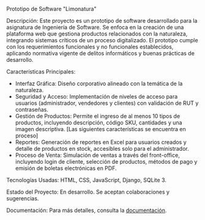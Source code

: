 Prototipo de Software "Limonatura"

Descripción: Este proyecto es un prototipo de software desarrollado para la asignatura de Ingeniería de Software. Se enfoca en la creación de una plataforma web que gestiona productos relacionados con la naturaleza, integrando sistemas críticos de un proceso digitalizado. El prototipo cumple con los requerimientos funcionales y no funcionales establecidos, aplicando normativa vigente de delitos informáticos y buenas prácticas de desarrollo.

Características Principales:
- Interfaz Gráfica: Diseño corporativo alineado con la temática de la naturaleza.
- Seguridad y Acceso: Implementación de niveles de acceso para usuarios (administrador, vendedores y clientes) con validación de RUT y contraseñas.
- Gestión de Productos: Permite el ingreso de al menos 10 tipos de productos, incluyendo descripción, código SKU, cantidades y una imagen descriptiva.
[Las siguientes características se encuentra en proceso]
- Reportes: Generación de reportes en Excel para usuarios creados y detalle de productos en stock, accesibles solo para el administrador.
- Proceso de Venta: Simulación de ventas a través del front-office, incluyendo login de cliente, selección de productos, métodos de pago y emisión de boletas electrónicas en PDF.

Tecnologías Usadas: HTML, CSS, JavaScript, Django, SQLite 3.

Estado del Proyecto: En desarrollo. Se aceptan colaboraciones y sugerencias.

Documentación: Para más detalles, consulta la [documentación](link_a_documentacion).
